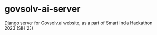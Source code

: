 # govsolv-ai-server
Django server for Govsolv.ai website, as a part of Smart India Hackathon 2023 (SIH'23)
